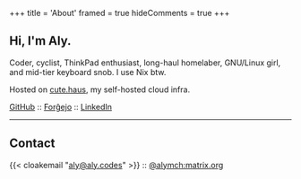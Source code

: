 +++
title = 'About'
framed = true
hideComments = true
+++

## Hi, I'm Aly.

Coder, cyclist, ThinkPad enthusiast, long-haul homelaber, GNU/Linux girl, and mid-tier keyboard snob. I use Nix btw.

Hosted on [cute.haus](https://cute.haus), my self-hosted cloud infra.

<!-- [GitHub](https://github.com/alyraffauf) :: [Bluesky](https://bsky.app/profile/aly.ruffruff.party) :: [LinkedIn](https://linkedin.com/in/alyraffauf) -->

[GitHub](https://github.com/alyraffauf) :: [Forĝejo](https://git.aly.codes) :: [LinkedIn](https://linkedin.com/in/alyraffauf)

---

## Contact

{{< cloakemail "aly@aly.codes" >}} :: [@alymch:matrix.org](https://matrix.to/#/@alymch:matrix.org)
